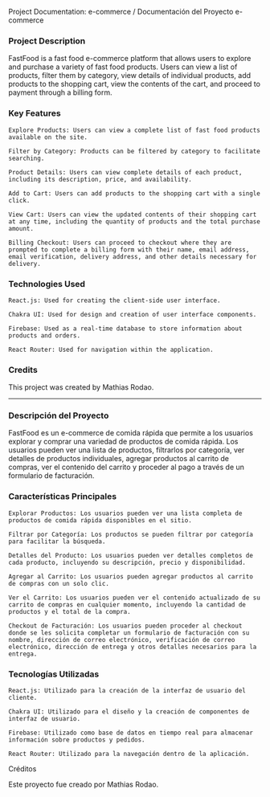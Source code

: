 Project Documentation: e-commerce / Documentación del Proyecto e-commerce 

### Project Description

FastFood is a fast food e-commerce platform that allows users to explore and purchase a variety of fast food products. Users can view a list of products, filter them by category, view details of individual products, add products to the shopping cart, view the contents of the cart, and proceed to payment through a billing form.

### Key Features

    Explore Products: Users can view a complete list of fast food products available on the site.

    Filter by Category: Products can be filtered by category to facilitate searching.

    Product Details: Users can view complete details of each product, including its description, price, and availability.

    Add to Cart: Users can add products to the shopping cart with a single click.

    View Cart: Users can view the updated contents of their shopping cart at any time, including the quantity of products and the total purchase amount.

    Billing Checkout: Users can proceed to checkout where they are prompted to complete a billing form with their name, email address, email verification, delivery address, and other details necessary for delivery.
    
### Technologies Used

    React.js: Used for creating the client-side user interface.

    Chakra UI: Used for design and creation of user interface components.

    Firebase: Used as a real-time database to store information about products and orders.

    React Router: Used for navigation within the application.

### Credits

This project was created by Mathias Rodao.

------------------------------------------------------------------------------------------------

### Descripción del Proyecto

FastFood es un e-commerce de comida rápida que permite a los usuarios explorar y comprar una variedad de productos de comida rápida. Los usuarios pueden ver una lista de productos, filtrarlos por categoría, ver detalles de productos individuales, agregar productos al carrito de compras, ver el contenido del carrito y proceder al pago a través de un formulario de facturación.

### Características Principales

    Explorar Productos: Los usuarios pueden ver una lista completa de productos de comida rápida disponibles en el sitio.

    Filtrar por Categoría: Los productos se pueden filtrar por categoría para facilitar la búsqueda.

    Detalles del Producto: Los usuarios pueden ver detalles completos de cada producto, incluyendo su descripción, precio y disponibilidad.

    Agregar al Carrito: Los usuarios pueden agregar productos al carrito de compras con un solo clic.

    Ver el Carrito: Los usuarios pueden ver el contenido actualizado de su carrito de compras en cualquier momento, incluyendo la cantidad de productos y el total de la compra.

    Checkout de Facturación: Los usuarios pueden proceder al checkout donde se les solicita completar un formulario de facturación con su nombre, dirección de correo electrónico, verificación de correo electrónico, dirección de entrega y otros detalles necesarios para la entrega.

### Tecnologías Utilizadas

    React.js: Utilizado para la creación de la interfaz de usuario del cliente.

    Chakra UI: Utilizado para el diseño y la creación de componentes de interfaz de usuario.

    Firebase: Utilizado como base de datos en tiempo real para almacenar información sobre productos y pedidos.

    React Router: Utilizado para la navegación dentro de la aplicación.

Créditos

Este proyecto fue creado por Mathias Rodao.

